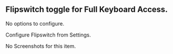 ## Flipswitch toggle for Full Keyboard Access.

No options to configure.

Configure Flipswitch from Settings.

No Screenshots for this item.
